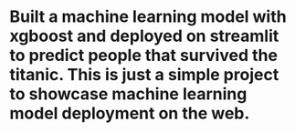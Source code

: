 # Built a machine learning model with xgboost and deployed on streamlit to predict people that survived the titanic. This is just a simple project to showcase machine learning model deployment on the web.
